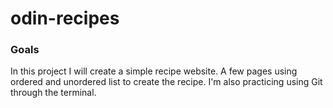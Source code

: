 # odin-recipes

### Goals

In this project I will create a simple recipe website. A few pages using ordered and unordered list to create the recipe. I'm also practicing using Git through the terminal. 